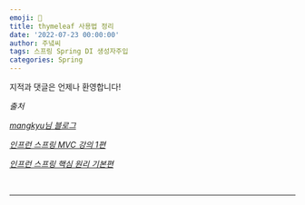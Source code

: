 ```yaml
---
emoji: 🔮
title: thymeleaf 사용법 정리
date: '2022-07-23 00:00:00'
author: 주녘씨
tags: 스프링 Spring DI 생성자주입
categories: Spring
---
```


지적과 댓글은 언제나 환영합니다!



_출처_

_[mangkyu님 블로그](https://mangkyu.tistory.com/125)_

_[인프런 스프링 MVC 강의 1편](https://www.inflearn.com/course/%EC%8A%A4%ED%94%84%EB%A7%81-mvc-1#)_

_[인프런 스프링 핵심 원리 기본편](https://www.inflearn.com/course/%EC%8A%A4%ED%94%84%EB%A7%81-%ED%95%B5%EC%8B%AC-%EC%9B%90%EB%A6%AC-%EA%B8%B0%EB%B3%B8%ED%8E%B8/)_

<br/>

---

```toc

```
